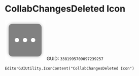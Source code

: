 # CollabChangesDeleted Icon
![](/img/CollabChangesDeleted%20Icon.png)
GUID: `3381995709097239257`
```
EditorGUIUtility.IconContent("CollabChangesDeleted Icon")
```

